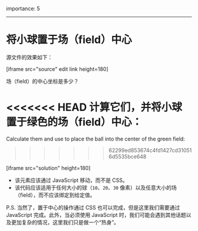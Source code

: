 importance: 5

---

# 将小球置于场（field）中心

源文件的效果如下：

[iframe src="source" edit link height=180]

场（field）的中心坐标是多少？

<<<<<<< HEAD
计算它们，并将小球置于绿色的场（field）中心：
=======
Calculate them and use to place the ball into the center of the green field:
>>>>>>> 62299ed853674c4fd1427cd310516d5535bce648

[iframe src="solution" height=180]

- 该元素应该通过 JavaScript 移动，而不是 CSS。
- 该代码应该适用于任何大小的球（`10`、`20`、`30` 像素）以及任意大小的场（field），而不应该绑定到给定值。

P.S. 当然了，置于中心的操作通过 CSS 也可以完成，但是这里我们需要通过 JavaScript 完成。此外，当必须使用 JavaScript 时，我们可能会遇到其他话题以及更加复杂的情况，这里我们只是做一个“热身”。
